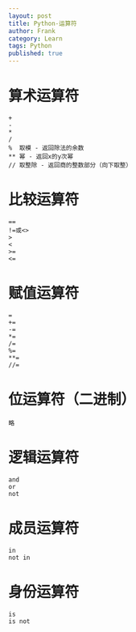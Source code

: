 ```yaml
---
layout: post
title: Python-运算符
author: Frank
category: Learn
tags: Python
published: true
---
```


# 算术运算符
    +
    -
    *
    /
    %  取模 - 返回除法的余数
    ** 幂 - 返回x的y次幂
    // 取整除 - 返回商的整数部分（向下取整）

# 比较运算符
    ==
    !=或<>
    >
    <
    >=
    <=

# 赋值运算符
    =
    +=
    -=
    *=
    /=
    %=
    **=
    //=

# 位运算符（二进制）
    略

# 逻辑运算符
    and
    or
    not

# 成员运算符
    in
    not in

# 身份运算符
    is
    is not
